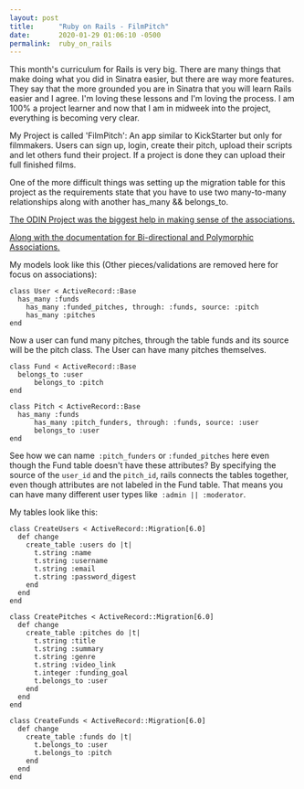 ```yaml
---
layout: post
title:      "Ruby on Rails - FilmPitch"
date:       2020-01-29 01:06:10 -0500
permalink:  ruby_on_rails
---
```



This month's curriculum for Rails is very big. There are many things that make doing what you did in Sinatra easier, but there are way more features. They say that the more grounded you are in Sinatra that you will learn Rails easier and I agree. I'm loving these lessons and I'm loving the process. I am 100% a project learner and now that I am in midweek into the project, everything is becoming very clear. 

My Project is called 'FilmPitch': An app similar to KickStarter but only for filmmakers. Users can sign up, login, create their pitch, upload their scripts and let others fund their project. If a project is done they can upload their full finished films.

One of the more difficult things was setting up the migration table for this project as the requirements state that you have to use two many-to-many relationships along with another has_many && belongs_to.

[The ODIN Project was the biggest help in making sense of the associations.](https://www.theodinproject.com/courses/ruby-on-rails/lessons/active-record-associations)

[Along with the documentation for Bi-directional and Polymorphic Associations.](https://guides.rubyonrails.org/association_basics.html#bi-directional-associations)

My models look like this (Other pieces/validations are removed here for focus on associations):

```
class User < ActiveRecord::Base
  has_many :funds
    has_many :funded_pitches, through: :funds, source: :pitch
    has_many :pitches
end
```

Now a user can fund many pitches, through the table funds and its source will be the pitch class. The User can have many pitches themselves.

```
class Fund < ActiveRecord::Base
  belongs_to :user
	  belongs_to :pitch
end
```

```
class Pitch < ActiveRecord::Base
  has_many :funds
	  has_many :pitch_funders, through: :funds, source: :user
	  belongs_to :user
end
```

See how we can name` :pitch_funders` or `:funded_pitches` here even though the Fund table doesn't have these attributes?  By specifying the source of the `user_id` and the `pitch_id`, rails connects the tables together, even though attributes are not labeled in the Fund table. That means you can have many different user types like` :admin || :moderator`. 


My tables look like this:

```
class CreateUsers < ActiveRecord::Migration[6.0]
  def change
    create_table :users do |t|
      t.string :name
      t.string :username
      t.string :email
      t.string :password_digest
    end
  end
end
```

```
class CreatePitches < ActiveRecord::Migration[6.0]
  def change
    create_table :pitches do |t|
      t.string :title
      t.string :summary
      t.string :genre
      t.string :video_link
      t.integer :funding_goal
      t.belongs_to :user
    end
  end
end
```

```
class CreateFunds < ActiveRecord::Migration[6.0]
  def change
    create_table :funds do |t|
      t.belongs_to :user
      t.belongs_to :pitch
    end
  end
end
```
